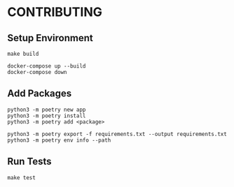 # CONTRIBUTING

## Setup Environment
```
make build

docker-compose up --build
docker-compose down
```

## Add Packages
```
python3 -m poetry new app
python3 -m poetry install
python3 -m poetry add <package>

python3 -m poetry export -f requirements.txt --output requirements.txt
python3 -m poetry env info --path
```

## Run Tests
```
make test
```